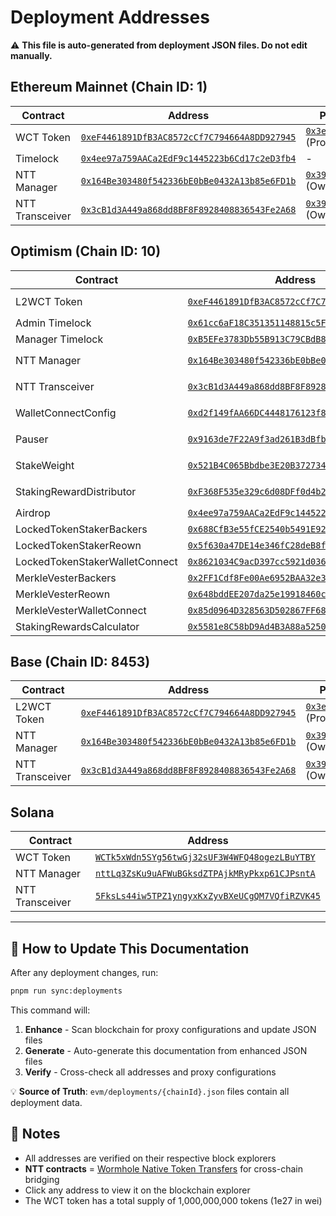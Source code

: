 # Deployment Addresses

⚠️ **This file is auto-generated from deployment JSON files. Do not edit manually.**

## Ethereum Mainnet (Chain ID: 1)

| Contract | Address | ProxyAdmin/Owner (if Proxy contract) |
| -------- | ------- | ------------------------------------ |
| WCT Token | [`0xeF4461891DfB3AC8572cCf7C794664A8DD927945`](https://etherscan.io/address/0xeF4461891DfB3AC8572cCf7C794664A8DD927945) | [`0x3eD030AAF23b5C52c224Cb72100C22f581D10Df4`](https://etherscan.io/address/0x3eD030AAF23b5C52c224Cb72100C22f581D10Df4) (ProxyAdmin) |
| Timelock | [`0x4ee97a759AACa2EdF9c1445223b6Cd17c2eD3fb4`](https://etherscan.io/address/0x4ee97a759AACa2EdF9c1445223b6Cd17c2eD3fb4) | - |
| NTT Manager | [`0x164Be303480f542336bE0bBe0432A13b85e6FD1b`](https://etherscan.io/address/0x164Be303480f542336bE0bBe0432A13b85e6FD1b) | [`0x398A2749487B2a91f2f543C01F7afD19AEE4b6b0`](https://etherscan.io/address/0x398A2749487B2a91f2f543C01F7afD19AEE4b6b0) (Owner) |
| NTT Transceiver | [`0x3cB1d3A449a868dd8BF8F8928408836543Fe2A68`](https://etherscan.io/address/0x3cB1d3A449a868dd8BF8F8928408836543Fe2A68) | [`0x398A2749487B2a91f2f543C01F7afD19AEE4b6b0`](https://etherscan.io/address/0x398A2749487B2a91f2f543C01F7afD19AEE4b6b0) (Owner) |

## Optimism (Chain ID: 10)

| Contract | Address | ProxyAdmin/Owner (if Proxy contract) |
| -------- | ------- | ------------------------------------ |
| L2WCT Token | [`0xeF4461891DfB3AC8572cCf7C794664A8DD927945`](https://optimistic.etherscan.io/address/0xeF4461891DfB3AC8572cCf7C794664A8DD927945) | [`0x3eD030AAF23b5C52c224Cb72100C22f581D10Df4`](https://optimistic.etherscan.io/address/0x3eD030AAF23b5C52c224Cb72100C22f581D10Df4) (ProxyAdmin) |
| Admin Timelock | [`0x61cc6aF18C351351148815c5F4813A16DEe7A7E4`](https://optimistic.etherscan.io/address/0x61cc6aF18C351351148815c5F4813A16DEe7A7E4) | - |
| Manager Timelock | [`0xB5EFe3783Db55B913C79CBdB81C9d2C0a993f5f0`](https://optimistic.etherscan.io/address/0xB5EFe3783Db55B913C79CBdB81C9d2C0a993f5f0) | - |
| NTT Manager | [`0x164Be303480f542336bE0bBe0432A13b85e6FD1b`](https://optimistic.etherscan.io/address/0x164Be303480f542336bE0bBe0432A13b85e6FD1b) | [`0x398A2749487B2a91f2f543C01F7afD19AEE4b6b0`](https://optimistic.etherscan.io/address/0x398A2749487B2a91f2f543C01F7afD19AEE4b6b0) (Owner) |
| NTT Transceiver | [`0x3cB1d3A449a868dd8BF8F8928408836543Fe2A68`](https://optimistic.etherscan.io/address/0x3cB1d3A449a868dd8BF8F8928408836543Fe2A68) | [`0x398A2749487B2a91f2f543C01F7afD19AEE4b6b0`](https://optimistic.etherscan.io/address/0x398A2749487B2a91f2f543C01F7afD19AEE4b6b0) (Owner) |
| WalletConnectConfig | [`0xd2f149fAA66DC4448176123f850C14Ff14f978B3`](https://optimistic.etherscan.io/address/0xd2f149fAA66DC4448176123f850C14Ff14f978B3) | [`0x5eC1CFa1f0F5191BCe755B87bde67a9Fe558Eb57`](https://optimistic.etherscan.io/address/0x5eC1CFa1f0F5191BCe755B87bde67a9Fe558Eb57) (ProxyAdmin) |
| Pauser | [`0x9163de7F22A9f3ad261B3dBfbB9A42886816adE7`](https://optimistic.etherscan.io/address/0x9163de7F22A9f3ad261B3dBfbB9A42886816adE7) | [`0x8714E77FA6Aca75A9b21d79295ec7cF04E4821a8`](https://optimistic.etherscan.io/address/0x8714E77FA6Aca75A9b21d79295ec7cF04E4821a8) (ProxyAdmin) |
| StakeWeight | [`0x521B4C065Bbdbe3E20B3727340730936912DfA46`](https://optimistic.etherscan.io/address/0x521B4C065Bbdbe3E20B3727340730936912DfA46) | [`0x9898b105fe3679f2d31c3A06B58757D913D88e5F`](https://optimistic.etherscan.io/address/0x9898b105fe3679f2d31c3A06B58757D913D88e5F) (ProxyAdmin) |
| StakingRewardDistributor | [`0xF368F535e329c6d08DFf0d4b2dA961C4e7F3fCAF`](https://optimistic.etherscan.io/address/0xF368F535e329c6d08DFf0d4b2dA961C4e7F3fCAF) | [`0x28672bf553c6AB214985868f68A3a491E227aCcB`](https://optimistic.etherscan.io/address/0x28672bf553c6AB214985868f68A3a491E227aCcB) (ProxyAdmin) |
| Airdrop | [`0x4ee97a759AACa2EdF9c1445223b6Cd17c2eD3fb4`](https://optimistic.etherscan.io/address/0x4ee97a759AACa2EdF9c1445223b6Cd17c2eD3fb4) | - |
| LockedTokenStakerBackers | [`0x688CfB3e55fCE2540b5491E923Dc6a9C4f240176`](https://optimistic.etherscan.io/address/0x688CfB3e55fCE2540b5491E923Dc6a9C4f240176) | - |
| LockedTokenStakerReown | [`0x5f630a47DE14e346fC28deB8fE379833A6F6B9B2`](https://optimistic.etherscan.io/address/0x5f630a47DE14e346fC28deB8fE379833A6F6B9B2) | - |
| LockedTokenStakerWalletConnect | [`0x8621034C9acD397cc5921d036225f75699c710FA`](https://optimistic.etherscan.io/address/0x8621034C9acD397cc5921d036225f75699c710FA) | - |
| MerkleVesterBackers | [`0x2FF1Cdf8Fe00Ae6952BAA32e37D84D31A31E2EC2`](https://optimistic.etherscan.io/address/0x2FF1Cdf8Fe00Ae6952BAA32e37D84D31A31E2EC2) | - |
| MerkleVesterReown | [`0x648bddEE207da25e19918460c1Dc9F462F657a19`](https://optimistic.etherscan.io/address/0x648bddEE207da25e19918460c1Dc9F462F657a19) | - |
| MerkleVesterWalletConnect | [`0x85d0964D328563D502867FF6899C6F73D2E59FD1`](https://optimistic.etherscan.io/address/0x85d0964D328563D502867FF6899C6F73D2E59FD1) | - |
| StakingRewardsCalculator | [`0x5581e8C58bD9Ad4B3A88a5250deBa164938dBcC3`](https://optimistic.etherscan.io/address/0x5581e8C58bD9Ad4B3A88a5250deBa164938dBcC3) | - |

## Base (Chain ID: 8453)

| Contract | Address | ProxyAdmin/Owner (if Proxy contract) |
| -------- | ------- | ------------------------------------ |
| L2WCT Token | [`0xeF4461891DfB3AC8572cCf7C794664A8DD927945`](https://basescan.org/address/0xeF4461891DfB3AC8572cCf7C794664A8DD927945) | [`0x3eD030AAF23b5C52c224Cb72100C22f581D10Df4`](https://basescan.org/address/0x3eD030AAF23b5C52c224Cb72100C22f581D10Df4) (ProxyAdmin) |
| NTT Manager | [`0x164Be303480f542336bE0bBe0432A13b85e6FD1b`](https://basescan.org/address/0x164Be303480f542336bE0bBe0432A13b85e6FD1b) | [`0x398A2749487B2a91f2f543C01F7afD19AEE4b6b0`](https://basescan.org/address/0x398A2749487B2a91f2f543C01F7afD19AEE4b6b0) (Owner) |
| NTT Transceiver | [`0x3cB1d3A449a868dd8BF8F8928408836543Fe2A68`](https://basescan.org/address/0x3cB1d3A449a868dd8BF8F8928408836543Fe2A68) | [`0x398A2749487B2a91f2f543C01F7afD19AEE4b6b0`](https://basescan.org/address/0x398A2749487B2a91f2f543C01F7afD19AEE4b6b0) (Owner) |

## Solana

| Contract | Address |
| -------- | ------- |
| WCT Token | [`WCTk5xWdn5SYg56twGj32sUF3W4WFQ48ogezLBuYTBY`](https://explorer.solana.com/address/WCTk5xWdn5SYg56twGj32sUF3W4WFQ48ogezLBuYTBY) |
| NTT Manager | [`nttLq3ZsKu9uAFWuBGksdZTPAjkMRyPkxp61CJPsntA`](https://explorer.solana.com/address/nttLq3ZsKu9uAFWuBGksdZTPAjkMRyPkxp61CJPsntA) |
| NTT Transceiver | [`5FksLs44iw5TPZ1yngyxKxZyvBXeUCgQM7VQfiRZVK45`](https://explorer.solana.com/address/5FksLs44iw5TPZ1yngyxKxZyvBXeUCgQM7VQfiRZVK45) |

---

## 🔄 How to Update This Documentation

After any deployment changes, run:
```bash
pnpm run sync:deployments
```

This command will:
1. **Enhance** - Scan blockchain for proxy configurations and update JSON files
2. **Generate** - Auto-generate this documentation from enhanced JSON files
3. **Verify** - Cross-check all addresses and proxy configurations

💡 **Source of Truth**: `evm/deployments/{chainId}.json` files contain all deployment data.

## 📝 Notes

- All addresses are verified on their respective block explorers
- **NTT contracts** = [Wormhole Native Token Transfers](https://docs.wormhole.com/wormhole/native-token-transfers/overview) for cross-chain bridging
- Click any address to view it on the blockchain explorer
- The WCT token has a total supply of 1,000,000,000 tokens (1e27 in wei)
